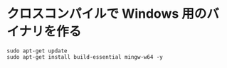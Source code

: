 # クロスコンパイルで Windows 用のバイナリを作る

```Shell
sudo apt-get update
sudo apt-get install build-essential mingw-w64 -y
```
